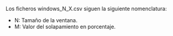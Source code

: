 Los ficheros windows_N_X.csv siguen la siguiente nomenclatura:

* N: Tamaño de la ventana.
* M: Valor del solapamiento en porcentaje.
